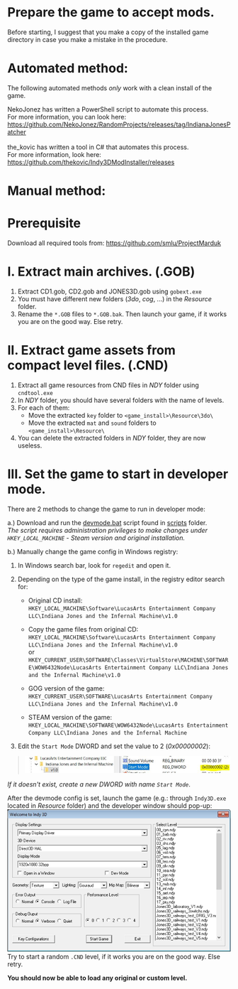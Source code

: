 # Prepare the game to accept mods.

Before starting, I suggest that you make a copy of the installed game directory in case you make a mistake in the procedure.

# Automated method:

The following automated methods *only* work with a clean install of the game.

NekoJonez has written a PowerShell script to automate this process.<br>For more information, you can look here: https://github.com/NekoJonez/RandomProjects/releases/tag/IndianaJonesPatcher <br><br>
the_kovic has written a tool in C# that automates this process.<br>For more information, look here: https://github.com/thekovic/Indy3DModInstaller/releases

# Manual method:

# Prerequisite
Download all required tools from: https://github.com/smlu/ProjectMarduk

# I. Extract main archives. (.GOB)
1. Extract CD1.gob, CD2.gob and JONES3D.gob using `gobext.exe`
2. You must have different new folders (*3do*, *cog*, ...) in the *Resource* folder.
3. Rename the `*.GOB` files to `*.GOB.bak`. Then launch your game, if it works you are on the good way. Else retry.

# II. Extract game assets from compact level files. (.CND)
1. Extract all game resources from CND files in *NDY* folder using `cndtool.exe`
2. In *NDY* folder, you should have several folders with the name of levels.
3. For each of them:
    * Move the extracted `key` folder to `<game_install>\Resource\3do\`
    * Move the extracted `mat` and `sound` folders to `<game_install>\Resource\`
4. You can delete the extracted folders in *NDY* folder, they are now useless.

# III. Set the game to start in developer mode.
There are 2 methods to change the game to run in developer mode:

a.) Download and run the [devmode.bat](scripts/devmode.bat) script found in [scripts](scripts) folder.  
*The script requires administration privileges to make changes under `HKEY_LOCAL_MACHINE` - Steam version and original installation.*

b.) Manually change the game config in Windows registry:
  1. In Windows search bar, look for `regedit` and open it.

  2. Depending on the type of the game install, in the registry editor search for:  
      * Original CD install:  
        `HKEY_LOCAL_MACHINE\Software\LucasArts Entertainment Company LLC\Indiana Jones and the Infernal Machine\v1.0`
        
      * Copy the game files from original CD:  
        `HKEY_LOCAL_MACHINE\Software\LucasArts Entertainment Company LLC\Indiana Jones and the Infernal Machine\v1.0`  
        or  
        `HKEY_CURRENT_USER\SOFTWARE\Classes\VirtualStore\MACHINE\SOFTWARE\WOW6432Node\LucasArts Entertainment Company LLC\Indiana Jones and the Infernal Machine\v1.0`
        
      * GOG version of the game:  
        `HKEY_CURRENT_USER\SOFTWARE\LucasArts Entertainment Company LLC\Indiana Jones and the Infernal Machine\v1.0`
        
      * STEAM version of the game:  
        `HKEY_LOCAL_MACHINE\SOFTWARE\WOW6432Node\LucasArts Entertainment Company LLC\Indiana Jones and the Infernal Machine`

  3. Edit the `Start Mode` DWORD and set the value to 2 (*0x00000002*):
  > ![regedit](resources/images/J3D_docu_regedit.jpg)
  
  *If it doesn't exist, create a new DWORD with name `Start Mode`*.

After the devmode config is set, launch the game (e.g.: through `Indy3D.exe` located in *Resource* folder) and the developer window should pop-up:  
![J3D_docu_devmenu.jpg](resources/images/J3D_docu_devmenu.jpg)  
Try to start a random `.CND` level, if it works you are on the good way. Else retry.

**You should now be able to load any original or custom level.**
